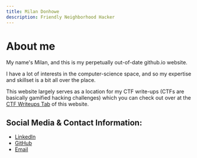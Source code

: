 ```yaml
---
title: Milan Donhowe
description: Friendly Neighborhood Hacker
---
```

# About me

My name's Milan, and this is my perpetually out-of-date github.io website.

I have a lot of interests in the computer-science space, and so my expertise and skillset is a bit all over the place.

This website largely serves as a location for my CTF write-ups (CTFs are basically gamified hacking challenges) which you can check out over at the [CTF Writeups Tab](/writeups/index.html) of this website.

## Social Media & Contact Information:
 - [LinkedIn](https://www.linkedin.com/in/milan-donhowe-571341176/)
 - [GitHub](https://github.com/MilanDonhowe)
 - [Email](mailto:donhowem@oregonstate.edu)


